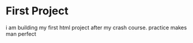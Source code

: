 # First Project
i am building my first html project after my crash course. practice makes man perfect